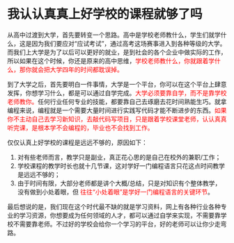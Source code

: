 # 我认认真真上好学校的课程就够了吗

从高中过渡到大学，首先要转变一个思路。高中是学校老师教什么，学生们就学什么，这是因为我们要应对“应试考试”，通过高考这场赛事进入到各种等级的大学。而我们上大学是为了以后可以更好的就业，是到社会的各个企业中做实际的工作，所以如果在这个时候，你还是原来的高中思维，<font color='red'>学校老师教什么，你就跟着学什么，那你就会把大学四年的时间都耽误掉。</font>

到了大学之后，首先要明白一件事情，大学是一个平台，你可以在这个平台上肆意发挥，你想学习什么，都是可以通过自学完成。<font color='red'>大学必须要靠自学，而不是靠学校老师教你。</font>任何行业任何专业的技能，都要靠自己去琢磨去花时间熟能生巧。就拿编程来说，编程就是一个需要大量时间进行实践写代码才能不断进步的东西。<font color='red'>如果你不主动自己去学习新知识，去敲代码写项目，只是跟着学校课堂老师，认认真真听完课，是根本学不会编程的，毕业也不会找到工作。</font>

仅仅认真上好学校的课程是远远不够的，原因如下：

1. 对有些老师而言，教学只是副业，真正花心思的是自己在校外的兼职/工作；
2. 学校课程的教学时长也就十几节课，这对学好一门编程语言只花这点时间教学是远远不够的；
3. 由于时间有限，大部分老师都是讲个大概/总结，只是对知识有个整体教学，没有做到小处着眼，但 <font color='red'>往往“小处着眼”是学好一门编程语言的关键环节</font>。

最后想说的是，我们现在这个时代最不缺的就是学习资料，网上有各种行业各种专业的学习资源，你想要成为任何领域的人才，都可以通过自学来实现，不需要靠学校不需要靠老师。不过好的学校会给你一个学习的平台，好的老师可以让你少走弯路。